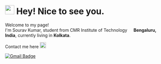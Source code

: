 <h1><img src="https://emojis.slackmojis.com/emojis/images/1531849430/4246/blob-sunglasses.gif?1531849430" width="30"/> Hey! Nice to see you.</h1>


<p>Welcome to my page! </br> I'm Sourav Kumar, student from CMR Institute of Technology <img src="https://slackmojis.com/emojis/2559-cattyping" width="13"/> <b>    Bengaluru, India</b>, currently living in <b>Kolkata</b>. </p>
<p>Contact me here <img src="https://emojis.slackmojis.com/emojis/images/1624057415/45498/ddr_down.gif?1624057415" width="20"/>
  
 [![Gmail Badge](https://img.shields.io/badge/-souravkumar7346@gmail.com-c14438?style=flat-square&logo=Gmail&logoColor=white&link=mailto:souravkumar7346@gmail.com)](mailto:souravkumar7346@gmail.com)</p>
